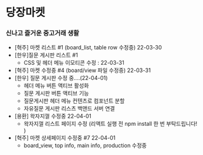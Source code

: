 # 당장마켓

### 신나고 즐거운 중고거래 생활

- [혁주] 마켓 리스트 #1 (board_list, table row 수정중) 22-03-30
- [한우]질문 게시판 리스트 #1  
  - CSS 및 헤더 메뉴 이모티콘 수정 : 22-03-31
- [혁주] 마켓 수정중 #4 (board/view 파일 수정중) 22-03-31
- [한우] 질문 게시판 수정 중....(22-04-01)
  - 헤더 메뉴 버튼 액티브 활성화 
  - 질문 게시판 버튼 액티브 기능 
  - 질문게시판 헤더 메뉴 컨텐츠로 컴포넌트 분할
  - 자유질문 게시판  리스츠 백앤드 서버 연결
- [용환] 왁자지껄 수정중 22-04-01
  - 왁자지껄 리스트 페이지 수정 (리액트 실행 전 npm install 한 번 부탁드립니다! )
- [혁주] 마켓 상세페이지 수정중 #7 22-04-01
  - board_view, top info, main info, production 수정중